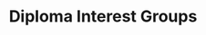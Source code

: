 ---
layout: page
title: Diploma Interest Groups
permalink: /be-involved/diploma_interest_groups/
third_nav_title: Be Involved

---